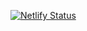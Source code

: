 [![Netlify Status](https://api.netlify.com/api/v1/badges/738ac2cc-6dd0-4689-9fe5-6a06827cc279/deploy-status)](https://app.netlify.com/sites/strength-simulator-game/deploys)
